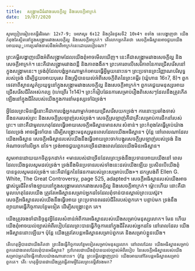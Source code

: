 ```yaml
---
title:  សង្គ្រាមដ៏ធំរវាងសេចក្តីល្អ និងសេចក្តីអាក្រក់
date:  19/07/2020
---
```


`សូមប្រៀបធៀបខគម្ពីរវិវរណៈ 12៖7-9; អេភេសូរ 6៖12 និងកូរិនថូសទី2 10៖4។ ខទាំង នេះបង្ហាញថា យើងកំពុងតែស្ថិតនៅក្នុងសង្គ្រាមរវាងសេចក្តីល្អ និងសេចក្តីអាក្រក់។ តើលោកអ្នកគិតថា សេចក្តីអធិស្ឋានអាចជួយយើងអោយឈ្្នះការប្រឆាំងទាស់នឹងអំពើអាក្រក់នេះដោយរបៀបណា?`

ព្រះគម្ពីរបង្ហាញយើងអំពីសង្គ្រាមដែលយើងពុំអាចមើលឃើញ។ នេះគឺជាសង្គ្រាមរវាងសេចក្តីល្អ និងសេចក្តីអាក្រក់។ នេះគឺជាសង្គ្រាមរវាងពន្លឺ និងភាពងងឹត។ ព្រះគោរពលើសេរីភាពនៃការជ្រើសរើសនៅ ក្នុងសង្គ្រាមនេះ។ ទ្រង់ពុំដែលបង្ខំអ្នកណាម្នាក់អោយធ្វើអ្វីមួយនោះទេ។ ព្រះប្រទានព្រះវិញ្ញាណបរិសុទ្ធ របស់ទ្រង់ ដើម្បីជួយអោយបុរស និងស្ត្រីបានយល់អំពីសេចក្តីពិតនៃព្រះគម្ពីរ (យ៉ូហាន 16៖7, 8)។ ពួកទេវតាពីស្ថានសួគ៌ប្រយុទ្ធនៅក្នុងសង្គ្រាមរវាងសេចក្តីល្អ និងសេចក្តីអាក្រក់។ ពួកគេជួយមនុស្សអោយជ្រើសរើសជីវិតអស់កល្ប (ហេព្រើរ 1៖14)។ ព្រះក៏រៀបផែនការសម្រាប់រឿងពិសេសៗដែលនឹងត្រូវកើត ឡើងនៅក្នុងជីវិតរបស់យើងក្នុងការនាំមនុស្សទៅឯទ្រង់។

អ្វីដែលព្រះមិនធ្វើនោះគឺជាការបង្ខំអ្នកណាម្នាក់អោយជ្រើសរើសយកទ្រង់។ ការនោះប្រឆាំងទាស់ នឹងនគររបស់ព្រះ និងសេចក្តីស្រឡាញ់របស់ទ្រង់។ សេចក្តីស្រឡាញ់គឺជាគ្រឹះសម្រាប់ការដឹកនាំរបស់ព្រះ។ នោះគឺជាមូលហេតុដែលធ្វើអោយសេចក្តីអធិស្ឋានមានសារៈសំខាន់។ ព្រះកំពុងតែធ្វើគ្រប់យ៉ាងដែលទ្រង់ អាចធ្វើទៅបាន ដើម្បីសង្គ្រោះមនុស្សមុនពេលដែលយើងអធិស្ឋាន។ ប៉ុន្តែ នៅពេលណាដែលយើងអធិស្ឋាន សេចក្តីអធិស្ឋានរបស់យើងនឹងធ្វើអោយព្រះចាក់បង្អុរសេចក្តីស្រឡាញ់របស់ទ្រង់ និងអំណាចទៅលើអ្នក ដទៃ។ ទ្រង់អាចជួយពួកគេច្រើនជាងពេលដែលយើងមិនអធិស្ឋាន។

សូមអានដោយយកចិត្តទុកដាក់៖ «មានរបស់ជាច្រើនដែលព្រះទ្រង់នឹងប្រទានអោយយើងនៅ ពេលដែលយើងទូលសូមដល់ទ្រង់។ ទ្រង់នឹងមិនប្រទានរបស់ទាំងនេះដល់យើងឡើយ ប្រសិនបើយើងពុំ បានទូលសូមដល់ទ្រង់។ នេះគឺជាផ្នែកនៃផែនការរបស់ព្រះសម្រាប់យើង»។ ដកស្រង់ពី Ellen G. White, The Great Controversy, page 525, adapted។ សេចក្តីអធិស្ឋានរបស់យើងអាចផ្លាស់ប្តូរជីវិតទាំងឡាយនៅក្នុងសង្គ្រាមលោករវាងសេចក្តីល្អ និងសេចក្តីអាក្រក់។ ម្ល៉ោះហើយ នោះគឺជាមូលហេតុដែលយើង ត្រូវតែអធិស្ឋានសម្រាប់អ្នកដទៃដែលពុំទាន់បានស្គាល់ព្រះយេស៊ូវ។ សេចក្តីអធិស្ឋានរបស់យើងនឹងធ្វើអោយ ព្រះប្រទានពរដល់ជីវិតរបស់ពួកគេ។ បន្ទាប់មក ទ្រង់នឹងព្យាយាមធ្វើកិច្ចការបន្ថែមទៀត ដើម្បីសង្គ្រោះពួក គេ។

យើងត្រូវចងចាំជានិច្ចនូវអ្វីដែលសំខាន់អំពីការអធិស្ឋានរបស់យើងសម្រាប់មនុស្សលោក។ មែន ហើយ យើងពុំអាចយល់ច្បាស់អំពីរបៀបដែលព្រះបានធ្វើកិច្ចការនៅក្នុងជីវិតរបស់អ្នកដទៃ នៅពេលដែល យើងអធិស្ឋាននោះឡើយ។ ប៉ុន្តែ យើងត្រូវតែបន្តអធិស្ឋានសម្រាប់ពួកគេ និងសម្រាប់ខ្លួនយើង។

`តើហេតុអ្វីបានជាយើងគិតថា ព្រះនឹងធ្វើកិច្ចការបន្ថែមទៀតសម្រាប់មនុស្សលោក នៅពេលដែល យើងអធិស្ឋានសម្រាប់ពួកគេជាងពេលដែលពុំបានអធិស្ឋាន? ប្រហែលជាយើងពុំបានយល់ច្បាស់អំពីរបៀប នៃសេចក្តីអធិស្ឋានរបស់យើងសម្រាប់អ្នកដទៃធ្វើការបែបយ៉ាងណានោះទេ។ ប៉ុន្តែ ព្រះគម្ពីរបង្ហាញប្រាប់ យើងអោយនៅតែបន្តអធិស្ឋានសម្រាប់ពួកគេ។ តើេហតុអ្វីបានជាយើងត្រូវធ្វើតាមអ្វីដែលព្រះគម្ពីរចែងមក?`